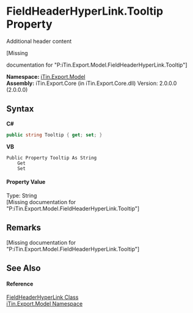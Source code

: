 # FieldHeaderHyperLink.Tooltip Property 
Additional header content 

\[Missing <summary> documentation for "P:iTin.Export.Model.FieldHeaderHyperLink.Tooltip"\]

**Namespace:**&nbsp;<a href="N_iTin_Export_Model">iTin.Export.Model</a><br />**Assembly:**&nbsp;iTin.Export.Core (in iTin.Export.Core.dll) Version: 2.0.0.0 (2.0.0.0)

## Syntax

**C#**<br />
``` C#
public string Tooltip { get; set; }
```

**VB**<br />
``` VB
Public Property Tooltip As String
	Get
	Set
```


#### Property Value
Type: String<br />\[Missing <value> documentation for "P:iTin.Export.Model.FieldHeaderHyperLink.Tooltip"\]

## Remarks
\[Missing <remarks> documentation for "P:iTin.Export.Model.FieldHeaderHyperLink.Tooltip"\]

## See Also


#### Reference
<a href="T_iTin_Export_Model_FieldHeaderHyperLink">FieldHeaderHyperLink Class</a><br /><a href="N_iTin_Export_Model">iTin.Export.Model Namespace</a><br />